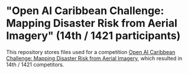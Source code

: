 # "Open AI Caribbean Challenge: Mapping Disaster Risk from Aerial Imagery" (14th / 1421 participants)

This repository stores files used for a competition [Open AI Caribbean Challenge: Mapping Disaster Risk from Aerial Imagery](https://www.drivendata.org/competitions/58/disaster-response-roof-type/), which resulted in 14th / 1421 competitors.
